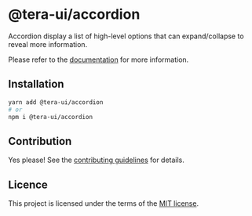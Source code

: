 # @tera-ui/accordion

Accordion display a list of high-level options that can expand/collapse to reveal more information.

Please refer to the [documentation](https://nextui.org//docs/components/accordion) for more information.

## Installation

```sh
yarn add @tera-ui/accordion
# or
npm i @tera-ui/accordion
```

## Contribution

Yes please! See the
[contributing guidelines](https://github.com/hieumau12/tera-ui/blob/master/CONTRIBUTING.md)
for details.

## Licence

This project is licensed under the terms of the
[MIT license](https://github.com/hieumau12/tera-ui/blob/master/LICENSE).
